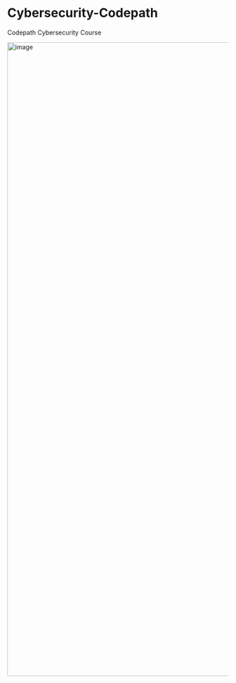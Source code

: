 # Cybersecurity-Codepath
Codepath Cybersecurity Course

<img width="1440" alt="image" src="https://user-images.githubusercontent.com/84727145/185813860-74b452d9-9e40-4d0e-a503-5f7cd5f056d7.png">
